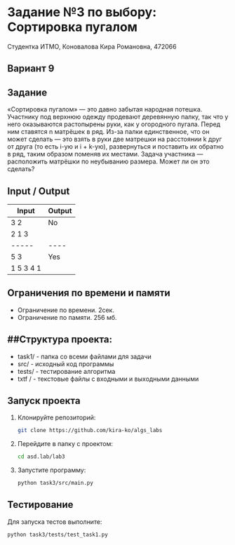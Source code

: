 Задание №3 по выбору: Сортировка пугалом
====
Студентка ИТМО, Коновалова Кира Романовна, 472066

Вариант 9
----

Задание
---
«Сортировка пугалом» — это давно забытая народная потешка. Участнику под верхнюю одежду продевают деревянную палку, так что у него оказываются растопырены руки, как у огородного пугала. Перед ним ставятся n матрёшек в ряд. Из-за палки единственное, что он может сделать — это взять в руки две матрешки на расстоянии k друг от друга (то есть i-ую и i + k-ую), развернуться и поставить их обратно в ряд, таким образом поменяв их местами. Задача участника — расположить матрёшки по неубыванию размера. Может ли он это сделать?


Input / Output
----

| Input | Output |
|-------|--------|
| 3 2   | No     |
| 2 1 3 |        |
 | ----- | ----   |
| 5 3   | Yes    |
| 1 5 3 4 1 | |


## Ограничения по времени и памяти

- Ограничение по времени. 2сек.
- Ограничение по памяти. 256 мб.

##Структура проекта:
-------
* task1/ - папка со всеми файлами для задачи
* src/ - исходный код программы
* tests/ - тестирование алгоритма
* txtf / - текстовые файлы с входными и выходными данными

## Запуск проекта
1. Клонируйте репозиторий:
   ```bash
   git clone https://github.com/kira-ko/algs_labs
   ```
2. Перейдите в папку с проектом:
   ```bash
   cd asd.lab/lab3
   ```
3. Запустите программу:
   ```bash
   python task3/src/main.py
   ```
## Тестирование

Для запуска тестов выполните:
   ```bash
   python task3/tests/test_task1.py
   ```
